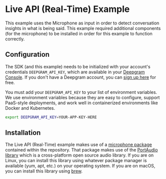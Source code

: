 # Live API (Real-Time) Example

This example uses the Microphone as input in order to detect conversation insights in what is being said. This example required additional components (for the microphone) to be installed in order for this example to function correctly. 

## Configuration

The SDK (and this example) needs to be initialized with your account's credentials `DEEPGRAM_API_KEY`, which are available in your [Deepgram Console][dg-console]. If you don't have a Deepgram account, you can [sign up here][dg-signup] for free.

You must add your `DEEPGRAM_API_KEY` to your list of environment variables. We use environment variables because they are easy to configure, support PaaS-style deployments, and work well in containerized environments like Docker and Kubernetes.

```sh
export DEEPGRAM_API_KEY=YOUR-APP-KEY-HERE
```

## Installation

The Live API (Real-Time) example makes use of a [microphone package](https://github.com/deepgram-devs/deepgram-go-sdk/tree/main/pkg/audio/microphone) contained within the repository. That package makes use of the [PortAudio library](http://www.portaudio.com/) which is a cross-platform open source audio library. If you are on Linux, you can install this library using whatever package manager is available (yum, apt, etc.) on your operating system. If you are on macOS, you can install this library using [brew](https://brew.sh/).

[dg-console]: https://console.deepgram.com/
[dg-signup]: https://console.deepgram.com/signup
